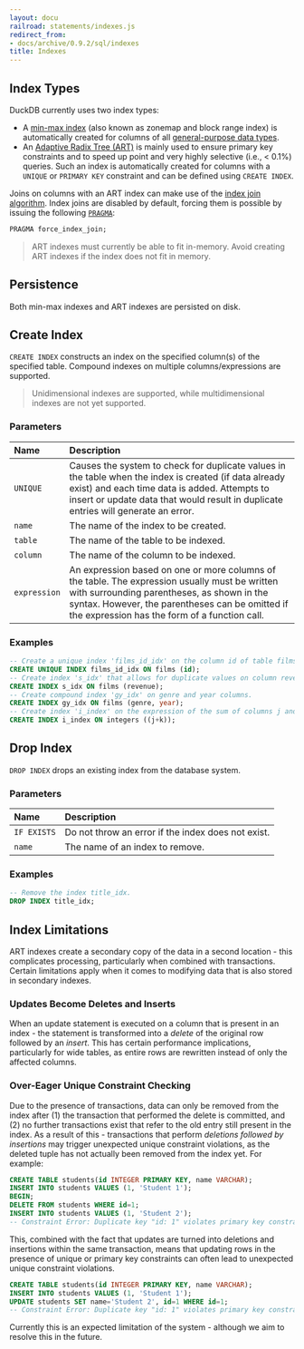 ```yaml
---
layout: docu
railroad: statements/indexes.js
redirect_from:
- docs/archive/0.9.2/sql/indexes
title: Indexes
---
```


## Index Types

DuckDB currently uses two index types:

* A [min-max index](https://en.wikipedia.org/wiki/Block_Range_Index) (also known as zonemap and block range index) is automatically created for columns of all [general-purpose data types](../sql/data_types/overview).
* An [Adaptive Radix Tree (ART)](https://db.in.tum.de/~leis/papers/ART.pdf) is mainly used to ensure primary key constraints and to speed up point and very highly selective (i.e., < 0.1%) queries. Such an index is automatically created for columns with a `UNIQUE` or `PRIMARY KEY` constraint and can be defined using `CREATE INDEX`.

Joins on columns with an ART index can make use of the [index join algorithm](https://en.wikipedia.org/wiki/Nested_loop_join#Index_join_variation).
Index joins are disabled by default, forcing them is possible by issuing the following [`PRAGMA`](../sql/pragmas):

```sql
PRAGMA force_index_join;
```

> ART indexes must currently be able to fit in-memory. Avoid creating ART indexes if the index does not fit in memory.

## Persistence

Both min-max indexes and ART indexes are persisted on disk.

## Create Index

<div id="rrdiagram1"></div>

`CREATE INDEX` constructs an index on the specified column(s) of the specified table. Compound indexes on multiple columns/expressions are supported.

> Unidimensional indexes are supported, while multidimensional indexes are not yet supported.

### Parameters

<div class="narrow_table"></div>

| Name | Description |
|:-|:-----|
|`UNIQUE`|Causes the system to check for duplicate values in the table when the index is created (if data already exist) and each time data is added. Attempts to insert or update data that would result in duplicate entries will generate an error.|
|`name`|The name of the index to be created.|
|`table`|The name of the table to be indexed.|
|`column`|The name of the column to be indexed.|
|`expression`|An expression based on one or more columns of the table. The expression usually must be written with surrounding parentheses, as shown in the syntax. However, the parentheses can be omitted if the expression has the form of a function call.|


### Examples

```sql
-- Create a unique index 'films_id_idx' on the column id of table films.
CREATE UNIQUE INDEX films_id_idx ON films (id);
-- Create index 's_idx' that allows for duplicate values on column revenue of table films.
CREATE INDEX s_idx ON films (revenue);
-- Create compound index 'gy_idx' on genre and year columns.
CREATE INDEX gy_idx ON films (genre, year);
-- Create index 'i_index' on the expression of the sum of columns j and k from table integers.
CREATE INDEX i_index ON integers ((j+k));
```

## Drop Index

<div id="rrdiagram2"></div>

`DROP INDEX` drops an existing index from the database system.


### Parameters

<div class="narrow_table"></div>

| Name | Description |
|:---|:---|
|`IF EXISTS`|Do not throw an error if the index does not exist.|
|`name`|The name of an index to remove.|

### Examples

```sql
-- Remove the index title_idx.
DROP INDEX title_idx;
```

## Index Limitations

ART indexes create a secondary copy of the data in a second location - this complicates processing, particularly when combined with transactions. Certain limitations apply when it comes to modifying data that is also stored in secondary indexes.

### Updates Become Deletes and Inserts

When an update statement is executed on a column that is present in an index - the statement is transformed into a *delete* of the original row followed by an *insert*. This has certain performance implications, particularly for wide tables, as entire rows are rewritten instead of only the affected columns.

### Over-Eager Unique Constraint Checking

Due to the presence of transactions, data can only be removed from the index after (1) the transaction that performed the delete is committed, and (2) no further transactions exist that refer to the old entry still present in the index. As a result of this - transactions that perform *deletions followed by insertions* may trigger unexpected unique constraint violations, as the deleted tuple has not actually been removed from the index yet. For example:

```sql
CREATE TABLE students(id INTEGER PRIMARY KEY, name VARCHAR);
INSERT INTO students VALUES (1, 'Student 1');
BEGIN;
DELETE FROM students WHERE id=1;
INSERT INTO students VALUES (1, 'Student 2');
-- Constraint Error: Duplicate key "id: 1" violates primary key constraint
```

This, combined with the fact that updates are turned into deletions and insertions within the same transaction, means that updating rows in the presence of unique or primary key constraints can often lead to unexpected unique constraint violations.

```sql
CREATE TABLE students(id INTEGER PRIMARY KEY, name VARCHAR);
INSERT INTO students VALUES (1, 'Student 1');
UPDATE students SET name='Student 2', id=1 WHERE id=1;
-- Constraint Error: Duplicate key "id: 1" violates primary key constraint
```

Currently this is an expected limitation of the system - although we aim to resolve this in the future.